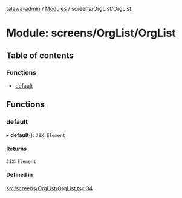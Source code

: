 [talawa-admin](../README.md) / [Modules](../modules.md) / screens/OrgList/OrgList

# Module: screens/OrgList/OrgList

## Table of contents

### Functions

- [default](screens_OrgList_OrgList.md#default)

## Functions

### default

▸ **default**(): `JSX.Element`

#### Returns

`JSX.Element`

#### Defined in

[src/screens/OrgList/OrgList.tsx:34](https://github.com/wingman47/talawa-admin/blob/b199b2f/src/screens/OrgList/OrgList.tsx#L34)
